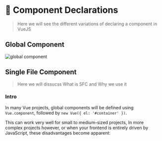 # 🚪 Component Declarations
> Here we will see the different variations of declaring a component in VueJS

## Global Component


<div>

![global component](https://user-images.githubusercontent.com/40190772/90828596-94136d00-e33e-11ea-9f86-97f88645a922.png)

</div>

## Single File Component
> Here we will dissucss What is SFC and Why we use it

### Intro
In many Vue projects, global components will be defined using `Vue.component`, followed by `new Vue({ el: '#container' })`.

This can work very well for small to medium-sized projects, In more complex projects however, or when your frontend is entirely driven by JavaScript, these disadvantages become apparent:
